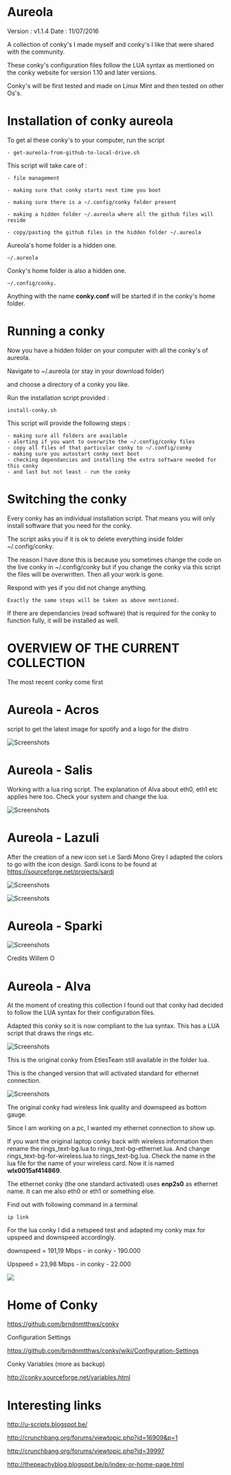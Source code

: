 # Aureola

Version : v1.1.4
Date : 11/07/2016

A collection of conky's I made myself and conky's I like that were shared with the community.

These conky's configuration files follow the LUA syntax as mentioned on the conky website for version 1.10 and later versions.

Conky's will be first tested and made on Linux Mint and then tested on other Os's.


# Installation of conky aureola

To get al these conky's to your computer, run the script

	- get-aureola-from-github-to-local-drive.sh


This script will take care of :

	- file management

	- making sure that conky starts next time you boot

	- making sure there is a ~/.config/conky folder present

	- making a hidden folder ~/.aureola where all the github files will reside

	- copy/pasting the github files in the hidden folder ~/.aureola


Aureola's home folder is a hidden one. 

	
	~/.aureola


Conky's home folder is also a hidden one.

	~/.config/conky.


Anything with the name <b>conky.conf</b> will be started if in the conky's home folder.



# Running a conky


Now you have a hidden folder on your computer with all the conky's of aureola.

Navigate to ~/.aureola  (or stay in your download folder)

and choose a directory of a conky you like.

Run the installation script provided :


	install-conky.sh


This script will provide the following steps :

	- making sure all folders are available
	- alerting if you want to overwrite the ~/.config/conky files
	- copy all files of that particular conky to ~/.config/conky
	- making sure you autostart conky next boot
	- checking dependancies and installing the extra software needed for this conky
	- and last but not least - run the conky




# Switching the conky

Every conky has an individual installation script. That means you will only install software that you need for the conky.

The script asks you  if it is ok to delete everything inside folder ~/.config/conky.

The reason I have done this is because you sometimes change the code on the live conky in ~/.config/conky but if you change the conky via this script the files will be overwritten. Then all your work is gone.

Respond with yes if you did not change anything.


	Exactly the same steps will be taken as above mentioned.
	

If there are dependancies (read software) that is required for the conky to function fully,
it will be installed as well.


# OVERVIEW OF THE CURRENT COLLECTION

The most recent conky come first



# Aureola - Acros

script to get the latest image for spotify and a logo for the distro


![Screenshots](http://i.imgur.com/pyZEPdf.png)



# Aureola - Salis

Working with a lua ring script. The explanation of Alva about eth0, eth1 etc applies here too. Check your system and change the lua.

![Screenshots](http://i.imgur.com/VPBJ6uV.png)


# Aureola - Lazuli

After the creation of a new icon set i.e Sardi Mono Grey I adapted the colors to go with the icon design.
Sardi icons to be found at https://sourceforge.net/projects/sardi


![Screenshots](http://i.imgur.com/o2Dp2bH.png)



![Screenshots](http://i.imgur.com/2JLL5kl.png)






# Aureola - Sparki

![Screenshots](http://i.imgur.com/GU4ck3k.png)

Credits Willem O








# Aureola - Alva

At the moment of creating this collection I found out that conky had decided to follow the LUA syntax for their configuration files.

Adapted this conky so it is now compliant to the lua syntax. This has a LUA script that draws the rings etc.



![Screenshots](http://i.imgur.com/57QwNug.png)

This is the original conky from EtlesTeam still available in the folder lua.

This is the changed version that will activated standard for ethernet connection.

![Screenshots](http://i.imgur.com/77wMpId.png)


The original conky had wireless link quality and downspeed as bottom gauge.

Since I am working on a pc, I wanted my ethernet connection to show up.

If you want the original laptop conky back with wireless information then rename the rings_text-bg.lua to rings_text-bg-ethernet.lua. And change rings_text-bg-for-wireless.lua to rings_text-bg.lua. Check the name in the lua file for the name of your wireless card. Now it is named <b>wlx0015af414869</b>.

The ethernet conky (the one standard activated) uses <b>enp2s0</b> as ethernet name. It can me also eth0 or eth1 or something else. 

Find out with following command in a terminal

	ip link


For the lua conky I did a netspeed test and adapted my conky max for upspeed and downspeed accordingly.

downspeed 	= 191,19 Mbps  	- in conky 	-	190.000

Upspeed  	=  23,98 Mbps	- in conky 	-	22.000

<a href="http://www.speedtest.net/my-result/5467198314"><img src="http://www.speedtest.net/result/5467198314.png" /></a>






# Home of Conky

https://github.com/brndnmtthws/conky

Configuration Settings

https://github.com/brndnmtthws/conky/wiki/Configuration-Settings

Conky Variables (more as backup)

http://conky.sourceforge.net/variables.html




# Interesting links

http://u-scripts.blogspot.be/

http://crunchbang.org/forums/viewtopic.php?id=16909&p=1

http://crunchbang.org/forums/viewtopic.php?id=39997

http://thepeachyblog.blogspot.be/p/index-or-home-page.html